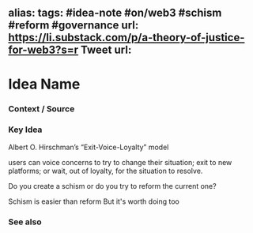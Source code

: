 alias: 
tags: #idea-note #on/web3 #schism #reform #governance
url: https://li.substack.com/p/a-theory-of-justice-for-web3?s=r
Tweet url: 
---
# Idea Name

### Context / Source


### Key Idea

Albert O. Hirschman’s “Exit-Voice-Loyalty” model

users can voice concerns to try to change their situation; exit to new platforms; or wait, out of loyalty, for the situation to resolve.

Do you create a schism
or do you try to reform the current one?

Schism is easier than reform
But it's worth doing too


### See also
